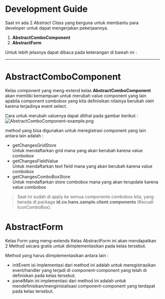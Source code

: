 Development Guide
=================

Saat ini ada 2 *Abstract Class* yang berguna untuk membantu para developer untuk dapat mengerjakan pekerjaannya.

1. **AbstractComboComponent**
2. **AbstractForm**

Untuk lebih jelasnya dapat dibaca pada keterangan di bawah ini :   
***  

**AbstractComboComponent**
========================== 
Kelas component yang meng-extend kelas **AbstractComboComponent** akan memiliki kemampuan untuk merubah value component yang lain apabila component combobox yang kita definisikan nilainya berubah oleh karena terjadinya event select.

Cara untuk merubah valuenya dapat dilihat pada gambar berikut :
![AbstractComboComponent-example.png](/home/brainmaster/Documents/workspace/my-cool-apps/resources/AbstractComboComponent-example.png "Cara registrasi component lain yang valuenya berubah karena combobox event select")

method yang bisa digunakan untuk meregistrasi component yang lain antara lain adalah : 

* getChangesGridStore  
    Untuk mendaftarkan grid mana yang akan berubah karena value combobox
* getChangesFieldValue  
    Untuk mendaftarkan text field mana yang akan berubah karena value combobox
* getChangesComboBoxStore  
    Untuk mendaftarkan store combobox mana yang akan terupdate karena value combobox

> Saat ini sudah di apply ke semua components combobox kita, yang berada di package **id.co.hans.sample.client.components** (Kecuali IconComboBox). 

**AbstractForm**
================
Kelas Form yang meng-extends Kelas AbstractForm ini akan mendapatkan 2 Method secara gratis untuk diimplementasikan pada kelas tersebut.

Method yang harus diimplementasikan antara lain :
* initEvent
    isi implementasi dari method ini adalah untuk meregistrasikan event/handler yang terjadi di component-component yang telah di definiskan pada kelas tersebut.
* panelMain
    ini implementasi dari method ini adalah untuk mendefinisikan/menginisialisasi component-component yang terdapat pada kelas tersebut.